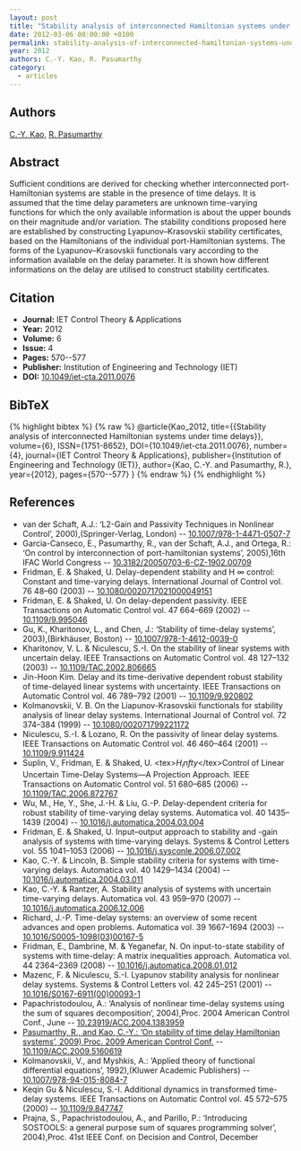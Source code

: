 ```yaml
---
layout: post
title: "Stability analysis of interconnected Hamiltonian systems under time delays"
date: 2012-03-06 00:00:00 +0100
permalink: stability-analysis-of-interconnected-hamiltonian-systems-under-time-delays
year: 2012
authors: C.-Y. Kao, R. Pasumarthy
category:
  - articles
---
```

 
## Authors
[C.-Y. Kao](authors/chung_yao_kao), [R. Pasumarthy](authors/ramkrishna_pasumarthy)
 
## Abstract
Sufficient conditions are derived for checking whether interconnected port-Hamiltonian systems are stable in the presence of time delays. It is assumed that the time delay parameters are unknown time-varying functions for which the only available information is about the upper bounds on their magnitude and/or variation. The stability conditions proposed here are established by constructing Lyapunov–Krasovskii stability certificates, based on the Hamiltonians of the individual port-Hamiltonian systems. The forms of the Lyapunov–Krasovskii functionals vary according to the information available on the delay parameter. It is shown how different informations on the delay are utilised to construct stability certificates.
 
## Citation
- **Journal:** IET Control Theory &amp; Applications
- **Year:** 2012
- **Volume:** 6
- **Issue:** 4
- **Pages:** 570--577
- **Publisher:** Institution of Engineering and Technology (IET)
- **DOI:** [10.1049/iet-cta.2011.0076](https://doi.org/10.1049/iet-cta.2011.0076)
 
## BibTeX
{% highlight bibtex %}
{% raw %}
@article{Kao_2012,
  title={{Stability analysis of interconnected Hamiltonian systems under time delays}},
  volume={6},
  ISSN={1751-8652},
  DOI={10.1049/iet-cta.2011.0076},
  number={4},
  journal={IET Control Theory &amp; Applications},
  publisher={Institution of Engineering and Technology (IET)},
  author={Kao, C.-Y. and Pasumarthy, R.},
  year={2012},
  pages={570--577}
}
{% endraw %}
{% endhighlight %}
 
## References
- van der Schaft, A.J.: ‘L2-Gain and Passivity Techniques in Nonlinear Control’, 2000),(Springer-Verlag, London) -- [10.1007/978-1-4471-0507-7](https://doi.org/10.1007/978-1-4471-0507-7)
- Garcia-Canseco, E., Pasumarthy, R., van der Schaft, A.J., and Ortega, R.: ‘On control by interconnection of port-hamiltonian systems’, 2005),16th IFAC World Congress -- [10.3182/20050703-6-CZ-1902.00709](https://doi.org/10.3182/20050703-6-CZ-1902.00709)
- Fridman, E. & Shaked, U. Delay-dependent stability and H ∞ control: Constant and time-varying delays. International Journal of Control vol. 76 48–60 (2003) -- [10.1080/0020717021000049151](https://doi.org/10.1080/0020717021000049151)
- Fridman, E. & Shaked, U. On delay-dependent passivity. IEEE Transactions on Automatic Control vol. 47 664–669 (2002) -- [10.1109/9.995046](https://doi.org/10.1109/9.995046)
- Gu, K., Kharitonov, L., and Chen, J.: ‘Stability of time-delay systems’, 2003),(Birkhäuser, Boston) -- [10.1007/978-1-4612-0039-0](https://doi.org/10.1007/978-1-4612-0039-0)
- Kharitonov, V. L. & Niculescu, S.-I. On the stability of linear systems with uncertain delay. IEEE Transactions on Automatic Control vol. 48 127–132 (2003) -- [10.1109/TAC.2002.806665](https://doi.org/10.1109/TAC.2002.806665)
- Jin-Hoon Kim. Delay and its time-derivative dependent robust stability of time-delayed linear systems with uncertainty. IEEE Transactions on Automatic Control vol. 46 789–792 (2001) -- [10.1109/9.920802](https://doi.org/10.1109/9.920802)
- Kolmanovskii, V. B. On the Liapunov-Krasovskii functionals for stability analysis of linear delay systems. International Journal of Control vol. 72 374–384 (1999) -- [10.1080/002071799221172](https://doi.org/10.1080/002071799221172)
- Niculescu, S.-I. & Lozano, R. On the passivity of linear delay systems. IEEE Transactions on Automatic Control vol. 46 460–464 (2001) -- [10.1109/9.911424](https://doi.org/10.1109/9.911424)
- Suplin, V., Fridman, E. & Shaked, U. &lt;tex&gt;$H_infty$&lt;/tex&gt;Control of Linear Uncertain Time-Delay Systems—A Projection Approach. IEEE Transactions on Automatic Control vol. 51 680–685 (2006) -- [10.1109/TAC.2006.872767](https://doi.org/10.1109/TAC.2006.872767)
- Wu, M., He, Y., She, J.-H. & Liu, G.-P. Delay-dependent criteria for robust stability of time-varying delay systems. Automatica vol. 40 1435–1439 (2004) -- [10.1016/j.automatica.2004.03.004](https://doi.org/10.1016/j.automatica.2004.03.004)
- Fridman, E. & Shaked, U. Input–output approach to stability and -gain analysis of systems with time-varying delays. Systems &amp; Control Letters vol. 55 1041–1053 (2006) -- [10.1016/j.sysconle.2006.07.002](https://doi.org/10.1016/j.sysconle.2006.07.002)
- Kao, C.-Y. & Lincoln, B. Simple stability criteria for systems with time-varying delays. Automatica vol. 40 1429–1434 (2004) -- [10.1016/j.automatica.2004.03.011](https://doi.org/10.1016/j.automatica.2004.03.011)
- Kao, C.-Y. & Rantzer, A. Stability analysis of systems with uncertain time-varying delays. Automatica vol. 43 959–970 (2007) -- [10.1016/j.automatica.2006.12.006](https://doi.org/10.1016/j.automatica.2006.12.006)
- Richard, J.-P. Time-delay systems: an overview of some recent advances and open problems. Automatica vol. 39 1667–1694 (2003) -- [10.1016/S0005-1098(03)00167-5](https://doi.org/10.1016/S0005-1098(03)00167-5)
- Fridman, E., Dambrine, M. & Yeganefar, N. On input-to-state stability of systems with time-delay: A matrix inequalities approach. Automatica vol. 44 2364–2369 (2008) -- [10.1016/j.automatica.2008.01.012](https://doi.org/10.1016/j.automatica.2008.01.012)
- Mazenc, F. & Niculescu, S.-I. Lyapunov stability analysis for nonlinear delay systems. Systems &amp; Control Letters vol. 42 245–251 (2001) -- [10.1016/S0167-6911(00)00093-1](https://doi.org/10.1016/S0167-6911(00)00093-1)
- Papachristodoulou, A.: ‘Analysis of nonlinear time-delay systems using the sum of squares decomposition’, 2004),Proc. 2004 American Control Conf., June -- [10.23919/ACC.2004.1383959](https://doi.org/10.23919/ACC.2004.1383959)
- [Pasumarthy, R., and Kao, C.-Y.: ‘On stability of time delay Hamiltonian systems’, 2009),Proc. 2009 American Control Conf.](on-stability-of-time-delay-hamiltonian-systems) -- [10.1109/ACC.2009.5160619](https://doi.org/10.1109/ACC.2009.5160619)
- Kolmanovskii, V., and Myshkis, A.: ‘Applied theory of functional differential equations’, 1992),(Kluwer Academic Publishers) -- [10.1007/978-94-015-8084-7](https://doi.org/10.1007/978-94-015-8084-7)
- Keqin Gu & Niculescu, S.-I. Additional dynamics in transformed time-delay systems. IEEE Transactions on Automatic Control vol. 45 572–575 (2000) -- [10.1109/9.847747](https://doi.org/10.1109/9.847747)
- Prajna, S., Papachristodoulou, A., and Parillo, P.: ‘Introducing SOSTOOLS: a general purpose sum of squares programming solver’, 2004),Proc. 41st IEEE Conf. on Decision and Control, December

